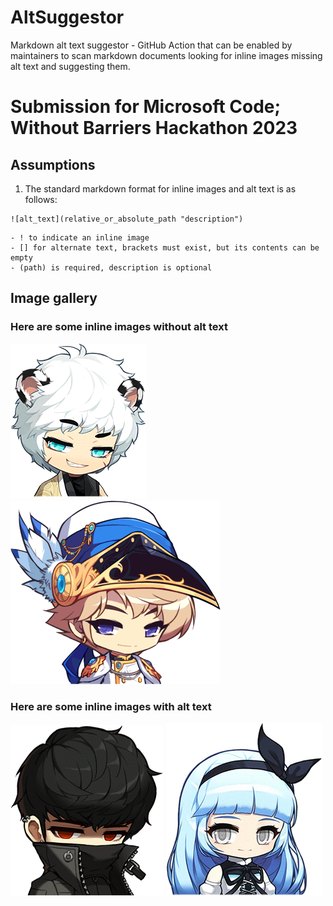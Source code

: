 # AltSuggestor
 Markdown alt text suggestor - GitHub Action that can be enabled by maintainers to scan markdown documents looking for inline images missing alt text and suggesting them. 

# Submission for Microsoft Code; Without Barriers Hackathon 2023

## Assumptions
1. The standard markdown format for inline images and alt text is as follows:
```
![alt_text](relative_or_absolute_path "description")
```
    - ! to indicate an inline image
    - [] for alternate text, brackets must exist, but its contents can be empty
    - (path) is required, description is optional


## Image gallery

### Here are some inline images without alt text

![](/images/hoyoung.png "A screenshot of Hoyoung")
![](/images/phantom.png "A screenshot of Phantom")

### Here are some inline images with alt text
![Kain](/images/kain.png "A screenshot of Kain" )
![Ice Light](/images/icelight.png "A screenshot of Ice Lightning" )
